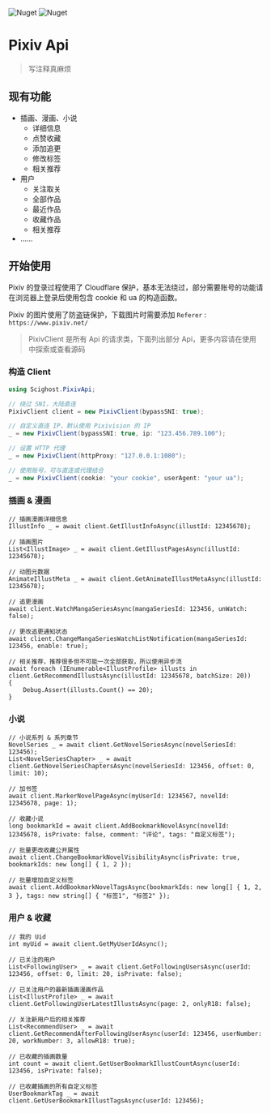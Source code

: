 ![Nuget](https://img.shields.io/nuget/v/Scighost.PixivApi)
![Nuget](https://img.shields.io/nuget/dt/Scighost.PixivApi)

# Pixiv Api

> 写注释真麻烦

## 现有功能

- 插画、漫画、小说
  - 详细信息
  - 点赞收藏
  - 添加追更
  - 修改标签
  - 相关推荐
- 用户
  - 关注取关
  - 全部作品
  - 最近作品
  - 收藏作品
  - 相关推荐
- ……

## 开始使用

Pixiv 的登录过程使用了 Cloudflare 保护，基本无法绕过，部分需要账号的功能请在浏览器上登录后使用包含 cookie 和 ua 的构造函数。

Pixiv 的图片使用了防盗链保护，下载图片时需要添加 `Referer` : `https://www.pixiv.net/`

> PixivClient 是所有 Api 的请求类，下面列出部分 Api，更多内容请在使用中探索或查看源码

### 构造 Client

``` cs
using Scighost.PixivApi;

// 绕过 SNI，大陆直连
PixivClient client = new PixivClient(bypassSNI: true);

// 自定义直连 IP，默认使用 Pixivision 的 IP
_ = new PixivClient(bypassSNI: true, ip: "123.456.789.100");

// 设置 HTTP 代理
_ = new PixivClient(httpProxy: "127.0.0.1:1080");

// 使用账号，可与直连或代理结合
_ = new PixivClient(cookie: "your cookie", userAgent: "your ua");
```

### 插画 & 漫画

``` CSharp
// 插画漫画详细信息
IllustInfo _ = await client.GetIllustInfoAsync(illustId: 12345678);

// 插画图片
List<IllustImage> _ = await client.GetIllustPagesAsync(illustId: 12345678);

// 动图元数据
AnimateIllustMeta _ = await client.GetAnimateIllustMetaAsync(illustId: 12345678);

// 追更漫画
await client.WatchMangaSeriesAsync(mangaSeriesId: 123456, unWatch: false);

// 更改追更通知状态
await client.ChangeMangaSeriesWatchListNotification(mangaSeriesId: 123456, enable: true);

// 相关推荐，推荐很多但不可能一次全部获取，所以使用异步流
await foreach (IEnumerable<IllustProfile> illusts in client.GetRecommendIllustsAsync(illustId: 12345678, batchSize: 20))
{
    Debug.Assert(illusts.Count() == 20);
}
```

### 小说

``` CSharp
// 小说系列 & 系列章节
NovelSeries _ = await client.GetNovelSeriesAsync(novelSeriesId: 123456);
List<NovelSeriesChapter> _ = await client.GetNovelSeriesChaptersAsync(novelSeriesId: 123456, offset: 0, limit: 10);

// 加书签
await client.MarkerNovelPageAsync(myUserId: 1234567, novelId: 12345678, page: 1);

// 收藏小说
long bookmarkId = await client.AddBookmarkNovelAsync(novelId: 12345678, isPrivate: false, comment: "评论", tags: "自定义标签");

// 批量更改收藏公开属性
await client.ChangeBookmarkNovelVisibilityAsync(isPrivate: true, bookmarkIds: new long[] { 1, 2 });

// 批量增加自定义标签
await client.AddBookmarkNovelTagsAsync(bookmarkIds: new long[] { 1, 2, 3 }, tags: new string[] { "标签1", "标签2" });
```

### 用户 & 收藏

``` CSharp
// 我的 Uid
int myUid = await client.GetMyUserIdAsync();

// 已关注的用户
List<FollowingUser> _ = await client.GetFollowingUsersAsync(userId: 123456, offset: 0, limit: 20, isPrivate: false);

// 已关注用户的最新插画漫画作品
List<IllustProfile> _ = await client.GetFollowingUserLatestIllustsAsync(page: 2, onlyR18: false);

// 关注新用户后的相关推荐
List<RecommendUser> _ = await client.GetRecommendAfterFollowingUserAsync(userId: 123456, userNumber: 20, workNumber: 3, allowR18: true);

// 已收藏的插画数量
int count = await client.GetUserBookmarkIllustCountAsync(userId: 123456, isPrivate: false);

// 已收藏插画的所有自定义标签
UserBookmarkTag _ = await client.GetUserBookmarkIllustTagsAsync(userId: 123456);
```
